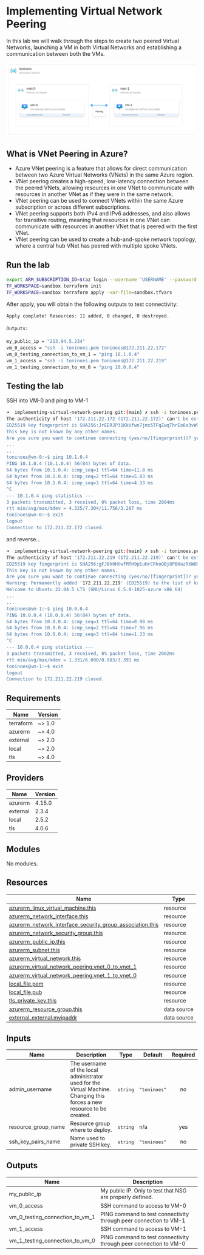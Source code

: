 # Implementing Virtual Network Peering
In this lab we will walk through the steps to create two peered Virtual Networks, launching a VM in both Virtual Networks 
and establishing a communication between both the VMs.

![diagram](img/diagram.png)

## What is VNet Peering in Azure?

* Azure VNet peering is a feature that allows for direct communication between two Azure Virtual Networks (VNets) in the 
same Azure region.
* VNet peering creates a high-speed, low-latency connection between the peered VNets, allowing resources in one VNet to 
communicate with resources in another VNet as if they were in the same network.
* VNet peering can be used to connect VNets within the same Azure subscription or across different subscriptions.
* VNet peering supports both IPv4 and IPv6 addresses, and also allows for transitive routing, meaning that resources in 
one VNet can communicate with resources in another VNet that is peered with the first VNet.
* VNet peering can be used to create a hub-and-spoke network topology, where a central hub VNet has peered with multiple 
spoke VNets.

## Run the lab

```bash
export ARM_SUBSCRIPTION_ID=$(az login --username 'USERNAME' --password 'PASSWORD' | jq -r '.[0].id') && export TF_VAR_resource_group_name='RG_NAME'
TF_WORKSPACE=sandbox terraform init
TF_WORKSPACE=sandbox terraform apply -var-file=sandbox.tfvars
```

After apply, you will obtain the following outputs to test connectivity:
```bash
Apply complete! Resources: 11 added, 0 changed, 0 destroyed.

Outputs:

my_public_ip = "213.94.5.234"
vm_0_access = "ssh -i toninoes.pem toninoes@172.211.22.172"
vm_0_testing_connection_to_vm_1 = "ping 10.1.0.4"
vm_1_access = "ssh -i toninoes.pem toninoes@172.211.22.219"
vm_1_testing_connection_to_vm_0 = "ping 10.0.0.4"
```

## Testing the lab
SSH into VM-0 and ping to VM-1

```bash
➜  implementing-virtual-network-peering git:(main) ✗ ssh -i toninoes.pem toninoes@172.211.22.172
The authenticity of host '172.211.22.172 (172.211.22.172)' can't be established.
ED25519 key fingerprint is SHA256:JrEERJP31KkVfwn7jmx5TFqZwqThrEo6a3vW9/60XGY.
This key is not known by any other names.
Are you sure you want to continue connecting (yes/no/[fingerprint])? yes
...
...
toninoes@vm-0:~$ ping 10.1.0.4
PING 10.1.0.4 (10.1.0.4) 56(84) bytes of data.
64 bytes from 10.1.0.4: icmp_seq=1 ttl=64 time=11.8 ms
64 bytes from 10.1.0.4: icmp_seq=2 ttl=64 time=5.83 ms
64 bytes from 10.1.0.4: icmp_seq=3 ttl=64 time=4.33 ms
^C
--- 10.1.0.4 ping statistics ---
3 packets transmitted, 3 received, 0% packet loss, time 2004ms
rtt min/avg/max/mdev = 4.325/7.304/11.756/3.207 ms
toninoes@vm-0:~$ exit
logout
Connection to 172.211.22.172 closed.
```
and reverse...

```bash
➜  implementing-virtual-network-peering git:(main) ✗ ssh -i toninoes.pem toninoes@172.211.22.219
The authenticity of host '172.211.22.219 (172.211.22.219)' can't be established.
ED25519 key fingerprint is SHA256:gFJBh0HtwfMfH9pEuHrCRkoQBj8PBHazRXW8RCfDMPs.
This key is not known by any other names.
Are you sure you want to continue connecting (yes/no/[fingerprint])? yes
Warning: Permanently added '172.211.22.219' (ED25519) to the list of known hosts.
Welcome to Ubuntu 22.04.5 LTS (GNU/Linux 6.5.0-1025-azure x86_64)
...
...
toninoes@vm-1:~$ ping 10.0.0.4
PING 10.0.0.4 (10.0.0.4) 56(84) bytes of data.
64 bytes from 10.0.0.4: icmp_seq=1 ttl=64 time=8.98 ms
64 bytes from 10.0.0.4: icmp_seq=2 ttl=64 time=7.96 ms
64 bytes from 10.0.0.4: icmp_seq=3 ttl=64 time=1.33 ms
^C
--- 10.0.0.4 ping statistics ---
3 packets transmitted, 3 received, 0% packet loss, time 2002ms
rtt min/avg/max/mdev = 1.331/6.090/8.983/3.391 ms
toninoes@vm-1:~$ exit
logout
Connection to 172.211.22.219 closed.
```
## Requirements

| Name | Version |
|------|---------|
| terraform | ~> 1.0 |
| azurerm | ~> 4.0 |
| external | ~> 2.0 |
| local | ~> 2.0 |
| tls | ~> 4.0 |

## Providers

| Name | Version |
|------|---------|
| azurerm | 4.15.0 |
| external | 2.3.4 |
| local | 2.5.2 |
| tls | 4.0.6 |

## Modules

No modules.

## Resources

| Name | Type |
|------|------|
| [azurerm_linux_virtual_machine.this](https://registry.terraform.io/providers/hashicorp/azurerm/latest/docs/resources/linux_virtual_machine) | resource |
| [azurerm_network_interface.this](https://registry.terraform.io/providers/hashicorp/azurerm/latest/docs/resources/network_interface) | resource |
| [azurerm_network_interface_security_group_association.this](https://registry.terraform.io/providers/hashicorp/azurerm/latest/docs/resources/network_interface_security_group_association) | resource |
| [azurerm_network_security_group.this](https://registry.terraform.io/providers/hashicorp/azurerm/latest/docs/resources/network_security_group) | resource |
| [azurerm_public_ip.this](https://registry.terraform.io/providers/hashicorp/azurerm/latest/docs/resources/public_ip) | resource |
| [azurerm_subnet.this](https://registry.terraform.io/providers/hashicorp/azurerm/latest/docs/resources/subnet) | resource |
| [azurerm_virtual_network.this](https://registry.terraform.io/providers/hashicorp/azurerm/latest/docs/resources/virtual_network) | resource |
| [azurerm_virtual_network_peering.vnet_0_to_vnet_1](https://registry.terraform.io/providers/hashicorp/azurerm/latest/docs/resources/virtual_network_peering) | resource |
| [azurerm_virtual_network_peering.vnet_1_to_vnet_0](https://registry.terraform.io/providers/hashicorp/azurerm/latest/docs/resources/virtual_network_peering) | resource |
| [local_file.pem](https://registry.terraform.io/providers/hashicorp/local/latest/docs/resources/file) | resource |
| [local_file.pub](https://registry.terraform.io/providers/hashicorp/local/latest/docs/resources/file) | resource |
| [tls_private_key.this](https://registry.terraform.io/providers/hashicorp/tls/latest/docs/resources/private_key) | resource |
| [azurerm_resource_group.this](https://registry.terraform.io/providers/hashicorp/azurerm/latest/docs/data-sources/resource_group) | data source |
| [external_external.myipaddr](https://registry.terraform.io/providers/hashicorp/external/latest/docs/data-sources/external) | data source |

## Inputs

| Name | Description | Type | Default | Required |
|------|-------------|------|---------|:--------:|
| admin\_username | The username of the local administrator used for the Virtual Machine. Changing this forces a new resource to be created. | `string` | `"toninoes"` | no |
| resource\_group\_name | Resource group where to deploy. | `string` | n/a | yes |
| ssh\_key\_pairs\_name | Name used to private SSH key. | `string` | `"toninoes"` | no |

## Outputs

| Name | Description |
|------|-------------|
| my\_public\_ip | My public IP. Only to test that NSG are properly defined. |
| vm\_0\_access | SSH command to access to VM-0 |
| vm\_0\_testing\_connection\_to\_vm\_1 | PING command to test connectivity through peer connection to VM-1 |
| vm\_1\_access | SSH command to access to VM-1 |
| vm\_1\_testing\_connection\_to\_vm\_0 | PING command to test connectivity through peer connection to VM-0 |
